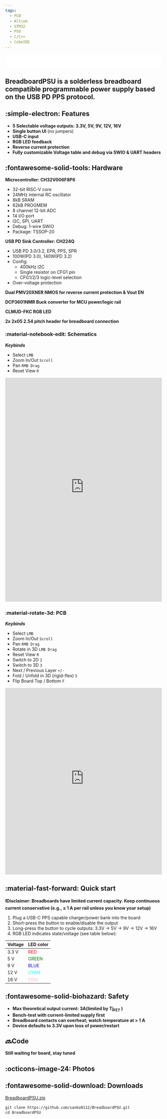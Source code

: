 ```yaml
---
tags:
  - PCB
  - Altium
  - STM32
  - PSU
  - C/C++
  - CubeIDE
---
```

![Logo](../assets/Gallery/BreadboardPSU/BreadboardPSU-logo.png)

<h2>BreadboardPSU is a solderless breadboard compatible programmable power supply based on the USB PD PPS protocol.</h2>

## :simple-electron: Features
- **5 Selectable voltage outputs: 3.3V, 5V, 9V, 12V, 16V**
- **Single button UI** (no jumpers)
- **USB-C input**
- **RGB LED feedback**
- **Reverse current protection**
- **Fully customizable Voltage table and debug via SWIO & UART headers**

## :fontawesome-solid-tools: Hardware
 **Microcontroller: CH32V006F8P6**

 - 32-bit RISC-V core
 - 24MHz internal RC oscillator
 - 8kB SRAM
 - 62kB PROGMEM
 - 8 channel 12-bit ADC
 - 14 I/O port
 - I2C, SPI, UART
 - Debug: 1-wire SWIO
 - Package: TSSOP-20

**USB PD Sink Controller: CH224Q**

- USB PD 3.0/3.2, EPR, PPS, SPR
- 100W(PD 3.0), 140W(PD 3.2)
- Config: 
    - 400kHz I2C
    - Single resistor on CFG1 pin
    - CFG1/2/3 logic-level selection
-  Over-voltage protection

**Dual PMV20XNER NMOS for reverse current protection & Vout EN**

**DCP3601NMR Buck converter for MCU power/logic rail**

**CLMUD-FKC RGB LED**

**2x 2x05 2.54 pitch header for breadboard connection**

### :material-notebook-edit: Schematics
***Keybinds***

- Select `LMB`
- Zoom In/Out `Scroll`
- Pan `RMB Drag`
- Reset View `R`

<iframe src="https://personal-viewer.365.altium.com/client/index.html?feature=embed&source=F271E043-F70E-4AA9-82B4-1017709F8B51&activeView=SCH" width="1280" height="600" style="overflow:hidden;border:none;width:100%;height:720px;" scrolling="no" allowfullscreen="true" onload="window.top.scrollTo(0,0);"></iframe>

### :material-rotate-3d: PCB
***Keybinds***

- Select `LMB`
- Zoom In/Out `Scroll`
- Pan `RMB Drag`
- Rotate in 3D `LMB Drag`
- Reset View `R`
- Switch to 2D `2`
- Switch to 3D `3`
- Next / Previous Layer `+/-`
- Fold / Unfold in 3D (rigid-flex) `5`
- Flip Board Top / Bottom `F`

<iframe src="https://personal-viewer.365.altium.com/client/index.html?feature=embed&source=5EE881B9-2D7F-494D-904B-C3584A32FAFA&activeView=PCB" width="1280" height="600" style="overflow:hidden;border:none;width:100%;height:600px;" scrolling="no" allowfullscreen="true" onload="window.top.scrollTo(0,0);"></iframe>

## :material-fast-forward: Quick start
**❗Disclaimer: Breadboards have limited current capacity. Keep continuous current conservative (e.g., ≤ 1 A per rail unless you know your setup)**
1. Plug a USB-C PPS capable charger/power bank into the board
2. Short-press the button to enable/disable the output
3. Long-press the button to cycle outputs: 3.3V → 5V → 9V → 12V → 16V
4. RGB LED indicates state/voltage (see table below):

| Voltage | LED color                          |
|---------|------------------------------------|
| 3.3 V   | <span style="color:red">RED</span> |
| 5 V     | <span style="color:green">GREEN</span> |
| 9 V     | <span style="color:blue">BLUE</span> |
| 12 V    | <span style="color:cyan">CYAN</span> |
| 16 V    | <span style="color:pink">PINK</span> |


## :fontawesome-solid-biohazard: Safety
- **Max theoretical output current: 3A(limited by Tj<sub>FET</sub> )**
- **Bench-test with current-limited supply first**
- **Breadboard contacts can overheat; watch temperature at > 1 A**
- **Device defaults to 3.3V upon loss of power/restart**

## 🔜Code
 **Still waiting for board, stay tuned**

## :octicons-image-24: Photos
<div id="breadboardpsu-gallery"></div>


## :fontawesome-solid-download: Downloads
[BreadboardPSU.zip](https://github.com/sanko0112/BreadboardPSU/archive/refs/heads/main.zip)

```shell
git clone https://github.com/sanko0112/BreadboardPSU.git
cd BreadboardPSU
```